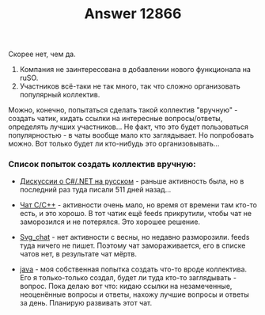 ﻿---
title: "Answer 12866"
se.owner.user_id: 532877
se.owner.display_name: "Зонтик"
se.owner.link: "https://ru.meta.stackoverflow.com/users/532877/%d0%97%d0%be%d0%bd%d1%82%d0%b8%d0%ba"
se.answer_id: 12866
se.question_id: 12863
se.post_type: answer
se.is_accepted: False
---
<p>Скорее нет, чем да.</p>
<ol>
<li>Компания не заинтересована в добавлении нового функционала на ruSO.</li>
<li>Участников всё-таки не так много, так что сложно организовать популярный коллектив.</li>
</ol>
<p>Можно, конечно, попытаться сделать такой коллектив &quot;вручную&quot; - создать чатик, кидать ссылки на интересные вопросы/ответы, определять лучших участников... Не факт, что это будет пользоваться популярностью - в чаты вообще мало кто заглядывает. Но попробовать можно. Вот только будет ли кто-нибудь это организовывать...</p>
<h3>Список попыток создать коллектив вручную:</h3>
<ul>
<li><p><a href="https://chat.stackexchange.com/rooms/26962/c-net--">Дискуссии о C#/.NET на русском</a> - раньше активность была, но в последний раз туда писали 511 дней назад...</p>
</li>
<li><p><a href="https://chat.stackexchange.com/rooms/26298/c-c">Чат С/С++</a> - активности очень мало, но время от времени там кто-то есть, и это хорошо. В тот чатик ещё feeds прикрутили, чтобы чат не заморозился и не потерялся. Это хорошее решение.</p>
</li>
<li><p><a href="https://chat.stackexchange.com/rooms/70612/svg-chat">Svg_chat</a> - нет активности с весны, но недавно разморозили. feeds туда ничего не пишет. Поэтому чат замораживается, его в списке чатов нет, в результате чат мёртв.</p>
</li>
<li><p><a href="https://chat.stackexchange.com/rooms/147671/java">java</a> - моя собственная попытка создать что-то вроде коллектива. Его я только-только создал, будет ли туда кто-то заглядывать - вопрос. Пока делаю вот что: кидаю ссылки на незамеченные, неоценённые вопросы и ответы, нахожу лучшие вопросы и ответы за день. Планирую развивать этот чат.</p>
</li>
</ul>
